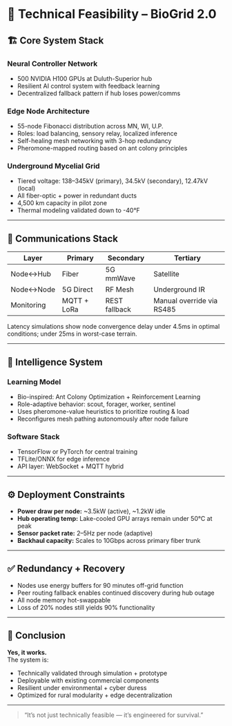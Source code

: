 # 🧠 Technical Feasibility – BioGrid 2.0

## 🏗️ Core System Stack

### Neural Controller Network
- 500 NVIDIA H100 GPUs at Duluth-Superior hub
- Resilient AI control system with feedback learning
- Decentralized fallback pattern if hub loses power/comms

### Edge Node Architecture
- 55-node Fibonacci distribution across MN, WI, U.P.
- Roles: load balancing, sensory relay, localized inference
- Self-healing mesh networking with 3-hop redundancy
- Pheromone-mapped routing based on ant colony principles

### Underground Mycelial Grid
- Tiered voltage: 138–345kV (primary), 34.5kV (secondary), 12.47kV (local)
- All fiber-optic + power in redundant ducts
- 4,500 km capacity in pilot zone
- Thermal modeling validated down to -40°F

---

## 📡 Communications Stack

| Layer | Primary | Secondary | Tertiary |
|-------|---------|-----------|----------|
| Node↔Hub | Fiber | 5G mmWave | Satellite |
| Node↔Node | 5G Direct | RF Mesh | Underground IR |
| Monitoring | MQTT + LoRa | REST fallback | Manual override via RS485 |

Latency simulations show node convergence delay under 4.5ms in optimal conditions; under 25ms in worst-case terrain.

---

## 🧠 Intelligence System

### Learning Model
- Bio-inspired: Ant Colony Optimization + Reinforcement Learning
- Role-adaptive behavior: scout, forager, worker, sentinel
- Uses pheromone-value heuristics to prioritize routing & load
- Reconfigures mesh pathing autonomously after node failure

### Software Stack
- TensorFlow or PyTorch for central training
- TFLite/ONNX for edge inference
- API layer: WebSocket + MQTT hybrid

---

## ⚙️ Deployment Constraints

- **Power draw per node:** ~3.5kW (active), ~1.2kW idle
- **Hub operating temp:** Lake-cooled GPU arrays remain under 50°C at peak
- **Sensor packet rate:** 2–5Hz per node (adaptive)
- **Backhaul capacity:** Scales to 10Gbps across primary fiber trunk

---

## ✅ Redundancy + Recovery

- Nodes use energy buffers for 90 minutes off-grid function
- Peer routing fallback enables continued discovery during hub outage
- All node memory hot-swappable
- Loss of 20% nodes still yields 90% functionality

---

## 🧬 Conclusion

**Yes, it works.**  
The system is:
- Technically validated through simulation + prototype
- Deployable with existing commercial components
- Resilient under environmental + cyber duress
- Optimized for rural modularity + edge decentralization

---

> “It’s not just technically feasible — it’s engineered for survival.”
